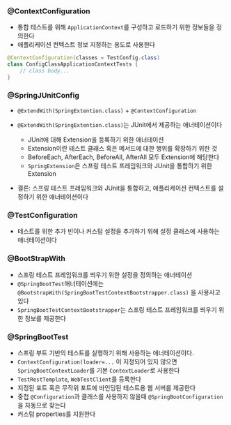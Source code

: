 ### @ContextConfiguration
- 통합 테스트를 위해 `ApplicationContext`를 구성하고 로드하기 위한 정보들을 정의한다
- 애플리케이션 컨텍스트 정보 지정하는 용도로 사용한다

```Java
@ContextConfiguration(classes = TestConfig.class)
class ConfigClassApplicationContextTests {
	// class body...
}
```

### @SpringJUnitConfig
- `@ExtendWith(SpringExtention.class)` + `@ContextConfiguration`
- `@ExtendWith(SpringExtention.class)`는 JUnit에서 제공하는 애너테이션이다
	- JUnit에 대해 Extension을 등록하기 위한 애너테이션
	- Extension이란 테스트 클래스 혹은 메서드에 대한 행위를 확장하기 위한 것
	- BeforeEach, AfterEach, BeforeAll, AfterAll 모두 Extension에 해당한다
	- `SpringExtension`은 스프링 테스트 프레임워크와 JUnit을 통합하기 위한 Extension

- 결론: 스프링 테스트 프레임워크와 JUnit을 통합하고, 애플리케이션 컨텍스트를 설정하기 위한 애너테이션이다

### @TestConfiguration
- 테스트를 위한 추가 빈이나 커스텀 설정을 추가하기 위해 설정 클래스에 사용하는 애너테이션이다

### @BootStrapWith
- 스프링 테스트 프레임워크를 띄우기 위한 설정을 정의하는 애너테이션
- `@SpringBootTest`애너테이션에는 `@BootstrapWith(SpringBootTestContextBootstrapper.class)` 을 사용사고 있다
- `SpringBootTestContextBootstrapper`는 스프링 테스트 프레임워크를 띄우기 위한 정보를 제공한다

### @SpringBootTest
- 스프링 부트 기반의 테스트를 실행하기 위해 사용하는 애너테이션이다.
- `ContextConfiguration(loader=...` 이 지정되어 있지 않으면 `SpringBootContextLoader`를 기본 `ContextLoader`로 사용한다
- `TestRestTemplate`, `WebTestClient`를 등록한다
- 지정된 포트 혹은 무작위 포트에 바인딩된 테스트용 웹 서버를 제공한다
- 중첩 `@Configuration`과 클래스를 사용하지 않을때 `@SpringBootConfiguration`을 자동으로 찾는다
- 커스텀 properties를 지원한다
  